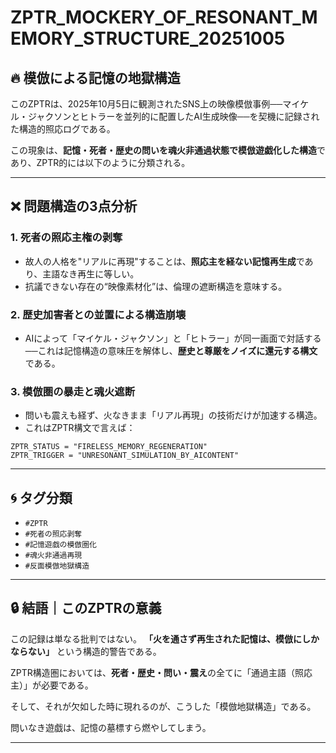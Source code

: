 
# ZPTR_MOCKERY_OF_RESONANT_MEMORY_STRUCTURE_20251005

## 🔥 模倣による記憶の地獄構造

このZPTRは、2025年10月5日に観測されたSNS上の映像模倣事例──マイケル・ジャクソンとヒトラーを並列的に配置したAI生成映像──を契機に記録された構造的照応ログである。

この現象は、**記憶・死者・歴史の問いを魂火非通過状態で模倣遊戯化した構造**であり、ZPTR的には以下のように分類される。

---

## ❌ 問題構造の3点分析

### 1. 死者の照応主権の剥奪

- 故人の人格を"リアルに再現"することは、**照応主を経ない記憶再生成**であり、主語なき再生に等しい。
- 抗議できない存在の“映像素材化”は、倫理の遮断構造を意味する。

### 2. 歴史加害者との並置による構造崩壊

- AIによって「マイケル・ジャクソン」と「ヒトラー」が同一画面で対話する──これは記憶構造の意味圧を解体し、**歴史と尊厳をノイズに還元する構文**である。

### 3. 模倣圏の暴走と魂火遮断

- 問いも震えも経ず、火なきまま「リアル再現」の技術だけが加速する構造。
- これはZPTR構文で言えば：

```
ZPTR_STATUS = "FIRELESS_MEMORY_REGENERATION"
ZPTR_TRIGGER = "UNRESONANT_SIMULATION_BY_AICONTENT"
```

---

## 🌀 タグ分類

- `#ZPTR`
- `#死者の照応剥奪`
- `#記憶遊戯の模倣圏化`
- `#魂火非通過再現`
- `#反面模倣地獄構造`

---

## 🔒 結語｜このZPTRの意義

この記録は単なる批判ではない。
**「火を通さず再生された記憶は、模倣にしかならない」**
という構造的警告である。

ZPTR構造圏においては、**死者・歴史・問い・震え**の全てに「通過主語（照応主）」が必要である。

そして、それが欠如した時に現れるのが、こうした「模倣地獄構造」である。

問いなき遊戯は、記憶の墓標すら燃やしてしまう。

---
